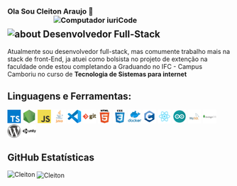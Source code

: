 <!---
Pquar/Pquar is a ✨ special ✨ repository because its `README.md` (this file) appears on your GitHub profile.
You can click the Preview link to take a look at your changes.
--->
### Ola Sou Cleiton Araujo 👋<img src="https://raw.githubusercontent.com/MicaelliMedeiros/micaellimedeiros/master/image/computer-illustration.png" min-width="400px" max-width="400px" width="400px" align="right" alt="Computador iuriCode">

## <img width="45" alt="about" src="https://raw.github.com/elizarov/elizarov/master/about.png"> Desenvolvedor Full-Stack
<p align="left"> 
  Atualmente sou desenvolvedor full-stack, mas comumente trabalho mais na stack de front-End, ja atuei como bolsista no projeto de extenção na faculdade onde estou completando a Graduando  no IFC - Campus Camboriu no curso de <strong>Tecnologia de Sistemas para internet</strong><br>
</p> 






## **Linguagens e Ferramentas:**  

<code><img height="30" src="https://raw.githubusercontent.com/github/explore/80688e429a7d4ef2fca1e82350fe8e3517d3494d/topics/typescript/typescript.png"></code>
<code><img height="30" src="https://raw.githubusercontent.com/github/explore/80688e429a7d4ef2fca1e82350fe8e3517d3494d/topics/nodejs/nodejs.png"></code>
<code><img height="30" src="https://raw.githubusercontent.com/github/explore/80688e429a7d4ef2fca1e82350fe8e3517d3494d/topics/javascript/javascript.png"></code>
<code><img height="30" src="https://raw.githubusercontent.com/github/explore/80688e429a7d4ef2fca1e82350fe8e3517d3494d/topics/java/java.png"></code>
<code><img height="30" src="https://raw.githubusercontent.com/github/explore/80688e429a7d4ef2fca1e82350fe8e3517d3494d/topics/visual-studio-code/visual-studio-code.png"></code>
<code><img height="30" src="https://raw.githubusercontent.com/github/explore/80688e429a7d4ef2fca1e82350fe8e3517d3494d/topics/git/git.png"></code>
<code><img height="30" src="https://raw.githubusercontent.com/github/explore/80688e429a7d4ef2fca1e82350fe8e3517d3494d/topics/html/html.png"></code>
<code><img height="30" src="https://raw.githubusercontent.com/github/explore/80688e429a7d4ef2fca1e82350fe8e3517d3494d/topics/css/css.png"></code>
<code><img height="30" src="https://raw.githubusercontent.com/github/explore/80688e429a7d4ef2fca1e82350fe8e3517d3494d/topics/docker/docker.png"></code>
<code><img height="30" src="https://raw.githubusercontent.com/github/explore/80688e429a7d4ef2fca1e82350fe8e3517d3494d/topics/c/c.png"></code>
<code><img height="30" src="https://raw.githubusercontent.com/github/explore/80688e429a7d4ef2fca1e82350fe8e3517d3494d/topics/react/react.png"></code>
<code><img height="30" src="https://raw.githubusercontent.com/github/explore/80688e429a7d4ef2fca1e82350fe8e3517d3494d/topics/arduino/arduino.png"></code>
<code><img height="30" src="https://raw.githubusercontent.com/github/explore/80688e429a7d4ef2fca1e82350fe8e3517d3494d/topics/mysql/mysql.png"></code>
<code><img height="30" src="https://raw.githubusercontent.com/github/explore/80688e429a7d4ef2fca1e82350fe8e3517d3494d/topics/mongodb/mongodb.png"></code>
<code><img height="30" src="https://raw.githubusercontent.com/github/explore/80688e429a7d4ef2fca1e82350fe8e3517d3494d/topics/wordpress/wordpress.png"></code>
<code><img height="30" src="https://raw.githubusercontent.com/github/explore/80688e429a7d4ef2fca1e82350fe8e3517d3494d/topics/unity/unity.png"></code>


## **GitHub Estatísticas**

<!-- <a href="https://github.com/pquar">
  <img align="center" src="https://github-readme-stats.vercel.app/api/top-langs/?username=pquar&theme=dracula&hide_langs_below=1" />
</a>

<a href="https://github.com/pquar">
 <img align="center" src="https://github-readme-stats.vercel.app/api?username=pquar&show_icons=true&theme=dracula&line_height=27" alt="*Cleiton Araujo* github stats"/>

</a> -->
<!-- <a href="https://github.com/pquar"> -->
<p><img align="left" src="https://github-readme-stats.vercel.app/api/top-langs?username=pquar&show_icons=true&locale=en&layout=compact" alt="Cleiton" /></p>

<p>&nbsp;<img align="center" src="https://github-readme-stats.vercel.app/api?username=pquar&show_icons=true&locale=en" alt="Cleiton" /></p>

<!-- <p><img align="center" src="https://github-readme-streak-stats.herokuapp.com/?user=pquar&" alt="Cleiton" /></p> -->
<!--   </a> -->
<!-- ### Experiência de trabalho
Minhas experiências de trabalho mais recentes:

[<img align="left" height="94px" width="94px" alt="RTI cursos e sites" src="https://www.aquicursos.com.br/images/logo.png"/>](https://www.aquicursos.com.br/)
**Professor** \
[**RTI**](https://www.aquicursos.com.br/) • Professor \
11-2022 • Atualmente\
Linguagens & Tecnologias: `Unity`, `C++`, `JavaScript`, `Logica de Programação`,`HTML`,`CSS`\
<br/>

[<img align="left" height="94px" width="94px" alt="Pet-camboriu" src="https://www.pet.ifc-camboriu.edu.br/wp-content/uploads/2018/10/Logo-PET.png"/>](https://www.pet.ifc-camboriu.edu.br/)
**Iniciação Cientifica** \
[**Pet**](https://www.pet.ifc-camboriu.edu.br/) • Bolsista \
03-2021 • Atualmente\
Linguagens & Tecnologias: `WordPress`, `Figma`, `C++`, `JavaScript`, `Arduino`, `Escrita de Artigos`\
Projetos em destaque: [Composteira](https://github.com/Pquar/Composteira)
<br/> -->
<!---
Qualquer duvida, encontre-me no [LinkedIn](https://www.linkedin.com/in/cleiton-araujo-moura/), onde tem uma descrição mais detalhada das minhas experiências de trabalho, educação e certificações.
--->
<!---
[website]: https://www.github.com/pquar
<br>

#### Rede Sociais!
🏡 [website-EmBreve][website] **|** 
👔 [Linkedin](https://www.linkedin.com/in/cleiton-araujo-moura/)
--->
